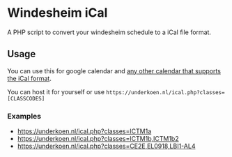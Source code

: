 # Windesheim iCal
A PHP script to convert your windesheim schedule to a iCal file format.

## Usage
You can use this for google calendar and [any other calendar that supports the iCal format](https://en.wikipedia.org/wiki/List_of_applications_with_iCalendar_support).

You can host it for yourself or use ``https://underkoen.nl/ical.php?classes=[CLASSCODES]``
### Examples
- https://underkoen.nl/ical.php?classes=ICTM1a
- https://underkoen.nl/ical.php?classes=ICTM1b,ICTM1b2
- https://underkoen.nl/ical.php?classes=CE2E,EL0918,LBI1-AL4

